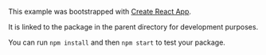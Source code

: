 This example was bootstrapped with [Create React App](https://github.com/facebook/create-react-app).

It is linked to the package in the parent directory for development purposes.

You can run `npm install` and then `npm start` to test your package.
